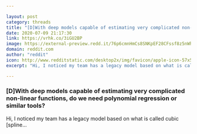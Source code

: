 ```yaml
---

layout: post
category: threads
title: "[D]With deep models capable of estimating very complicated non-linear functions, do we need polynomial regression or similar tools?"
date: 2020-07-09 21:17:30
link: https://vrhk.co/3iGU2BP
image: https://external-preview.redd.it/76p6cmnHmCs8SNKpEF28CFssf8z5nWheSdFNjrAA0K4.jpg?width=1200&height=628.272251309&auto=webp&crop=1200:628.272251309,smart&s=7341b659ca6784b3a2b37275f6d8cabeba6d3e1f
domain: reddit.com
author: "reddit"
icon: http://www.redditstatic.com/desktop2x/img/favicon/apple-icon-57x57.png
excerpt: "Hi, I noticed my team has a legacy model based on what is called cubic [spline..."

---
```


### [D]With deep models capable of estimating very complicated non-linear functions, do we need polynomial regression or similar tools?

Hi, I noticed my team has a legacy model based on what is called cubic [spline...